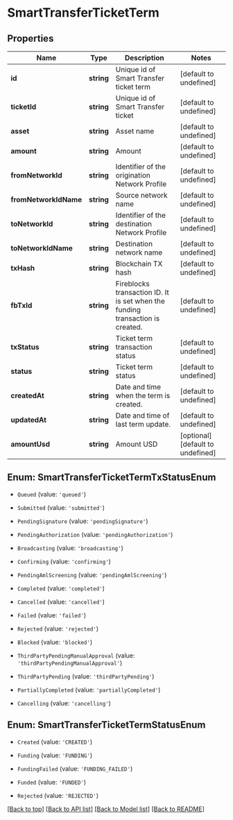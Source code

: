 # SmartTransferTicketTerm

## Properties

|Name | Type | Description | Notes|
|------------ | ------------- | ------------- | -------------|
|**id** | **string** | Unique id of Smart Transfer ticket term | [default to undefined]|
|**ticketId** | **string** | Unique id of Smart Transfer ticket | [default to undefined]|
|**asset** | **string** | Asset name | [default to undefined]|
|**amount** | **string** | Amount | [default to undefined]|
|**fromNetworkId** | **string** | Identifier of the origination Network Profile | [default to undefined]|
|**fromNetworkIdName** | **string** | Source network name | [default to undefined]|
|**toNetworkId** | **string** | Identifier of the destination Network Profile | [default to undefined]|
|**toNetworkIdName** | **string** | Destination network name | [default to undefined]|
|**txHash** | **string** | Blockchain TX hash | [default to undefined]|
|**fbTxId** | **string** | Fireblocks transaction ID. It is set when the funding transaction is created. | [default to undefined]|
|**txStatus** | **string** | Ticket term transaction status | [default to undefined]|
|**status** | **string** | Ticket term status | [default to undefined]|
|**createdAt** | **string** | Date and time when the term is created. | [default to undefined]|
|**updatedAt** | **string** | Date and time of last term update. | [default to undefined]|
|**amountUsd** | **string** | Amount USD | [optional] [default to undefined]|


## Enum: SmartTransferTicketTermTxStatusEnum


* `Queued` (value: `'queued'`)

* `Submitted` (value: `'submitted'`)

* `PendingSignature` (value: `'pendingSignature'`)

* `PendingAuthorization` (value: `'pendingAuthorization'`)

* `Broadcasting` (value: `'broadcasting'`)

* `Confirming` (value: `'confirming'`)

* `PendingAmlScreening` (value: `'pendingAmlScreening'`)

* `Completed` (value: `'completed'`)

* `Cancelled` (value: `'cancelled'`)

* `Failed` (value: `'failed'`)

* `Rejected` (value: `'rejected'`)

* `Blocked` (value: `'blocked'`)

* `ThirdPartyPendingManualApproval` (value: `'thirdPartyPendingManualApproval'`)

* `ThirdPartyPending` (value: `'thirdPartyPending'`)

* `PartiallyCompleted` (value: `'partiallyCompleted'`)

* `Cancelling` (value: `'cancelling'`)



## Enum: SmartTransferTicketTermStatusEnum


* `Created` (value: `'CREATED'`)

* `Funding` (value: `'FUNDING'`)

* `FundingFailed` (value: `'FUNDING_FAILED'`)

* `Funded` (value: `'FUNDED'`)

* `Rejected` (value: `'REJECTED'`)





[[Back to top]](#) [[Back to API list]](../../README.md#documentation-for-api-endpoints) [[Back to Model list]](../../README.md#documentation-for-models) [[Back to README]](../../README.md)
